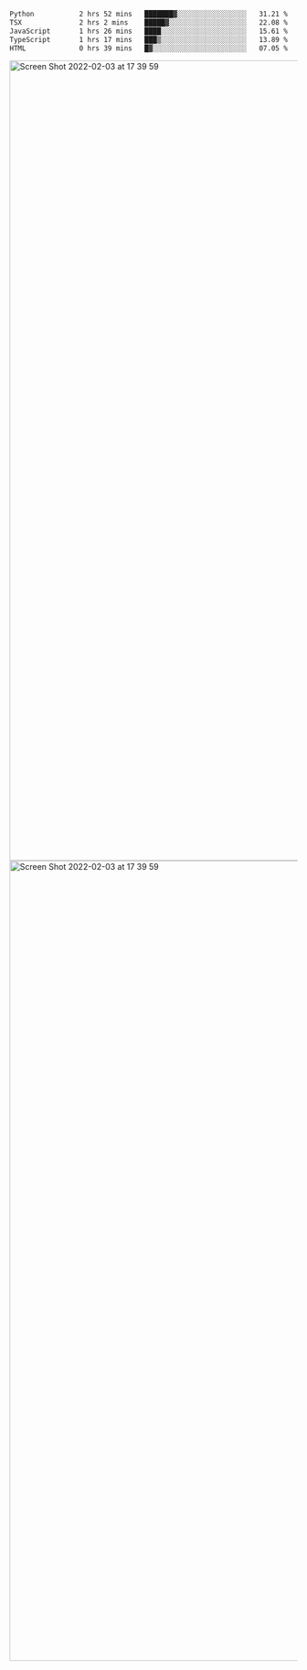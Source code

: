 <!--START_SECTION:waka-->

```txt
Python           2 hrs 52 mins   ███████▓░░░░░░░░░░░░░░░░░   31.21 %
TSX              2 hrs 2 mins    █████▓░░░░░░░░░░░░░░░░░░░   22.08 %
JavaScript       1 hrs 26 mins   ████░░░░░░░░░░░░░░░░░░░░░   15.61 %
TypeScript       1 hrs 17 mins   ███▒░░░░░░░░░░░░░░░░░░░░░   13.89 %
HTML             0 hrs 39 mins   █▓░░░░░░░░░░░░░░░░░░░░░░░   07.05 %
```

<!--END_SECTION:waka-->

<img width="1400" alt="Screen Shot 2022-02-03 at 17 39 59" src="https://user-images.githubusercontent.com/45716542/152387304-f2b60485-53a6-4f4b-a818-5cefb1b0c0ae.png">
<img width="1400" alt="Screen Shot 2022-02-03 at 17 39 59" src="https://user-images.githubusercontent.com/45716542/152387273-ea5cdf21-2a45-44da-8bef-00c1763b1d42.png">
